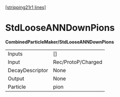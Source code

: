 [[stripping21r1 lines]](./stripping21r1-index)

# StdLooseANNDownPions

**CombinedParticleMaker/StdLooseANNDownPions**

|                 |                    |
|-----------------|--------------------|
| Inputs          | []               |
| Input           | Rec/ProtoP/Charged |
| DecayDescriptor | None               |
| Output          | None               |
| Particle        | pion               |
